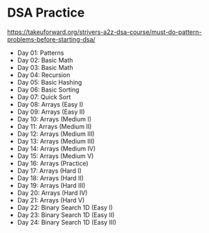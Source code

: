 # DSA Practice

https://takeuforward.org/strivers-a2z-dsa-course/must-do-pattern-problems-before-starting-dsa/

- Day 01: Patterns
- Day 02: Basic Math
- Day 03: Basic Math
- Day 04: Recursion
- Day 05: Basic Hashing
- Day 06: Basic Sorting
- Day 07: Quick Sort
- Day 08: Arrays (Easy I)
- Day 09: Arrays (Easy II)
- Day 10: Arrays (Medium I)
- Day 11: Arrays (Medium II)
- Day 12: Arrays (Medium III)
- Day 13: Arrays (Medium III)
- Day 14: Arrays (Medium IV)
- Day 15: Arrays (Medium V)
- Day 16: Arrays (Practice)
- Day 17: Arrays (Hard I)
- Day 18: Arrays (Hard II)
- Day 19: Arrays (Hard III)
- Day 20: Arrays (Hard IV)
- Day 21: Arrays (Hard V)
- Day 22: Binary Search 1D (Easy I)
- Day 23: Binary Search 1D (Easy II)
- Day 24: Binary Search 1D (Easy III)
